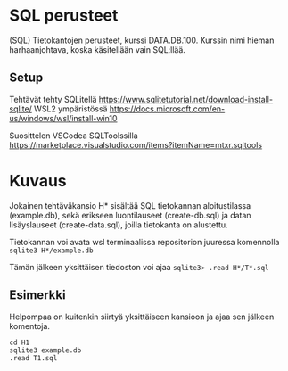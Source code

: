 # SQL perusteet
(SQL) Tietokantojen perusteet, kurssi DATA.DB.100. Kurssin nimi hieman harhaanjohtava, koska käsitellään vain SQL:llää.

## Setup
Tehtävät tehty SQLitellä https://www.sqlitetutorial.net/download-install-sqlite/ WSL2 ympäristössä https://docs.microsoft.com/en-us/windows/wsl/install-win10

Suosittelen VSCodea SQLToolssilla https://marketplace.visualstudio.com/items?itemName=mtxr.sqltools

# Kuvaus

Jokainen tehtäväkansio H* sisältää SQL tietokannan aloitustilassa (example.db), sekä erikseen luontilauseet (create-db.sql) ja datan lisäyslauseet (create-data.sql), joilla tietokanta on alustettu.

Tietokannan voi avata wsl terminaalissa repositorion juuressa komennolla `sqlite3 H*/example.db` 

Tämän jälkeen yksittäisen tiedoston voi ajaa `sqlite3> .read H*/T*.sql`

## Esimerkki

Helpompaa on kuitenkin siirtyä yksittäiseen kansioon ja ajaa sen jälkeen komentoja.

```
cd H1
sqlite3 example.db
.read T1.sql

```

